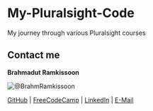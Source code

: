 # My-Pluralsight-Code
My journey through various Pluralsight courses

## Contact me
**Brahmadut Ramkissoon**

![@BrahmRamkissoon](https://avatars0.githubusercontent.com/BrahmRamkissoon?&s=128)

[GitHub](https://github.com/BrahmRamkissoon) | [FreeCodeCamp](http://www.freecodecamp.com/brahmramkissoon) | [LinkedIn](ca.linkedin.com/in/BrahmRamkissoon) | [E-Mail](mailto:brahm.ramkissoon@gmail.com)

